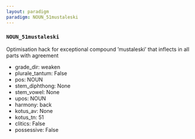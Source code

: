 ```yaml
---
layout: paradigm
paradigm: NOUN_51mustaleski
---
```

### ` NOUN_51mustaleski `

Optimisation hack for exceptional compound ’mustaleski’ that inflects in all parts with agreement
* grade_dir: weaken
* plurale_tantum: False
* pos: NOUN
* stem_diphthong: None
* stem_vowel: None
* upos: NOUN
* harmony: back
* kotus_av: None
* kotus_tn: 51
* clitics: False
* possessive: False
